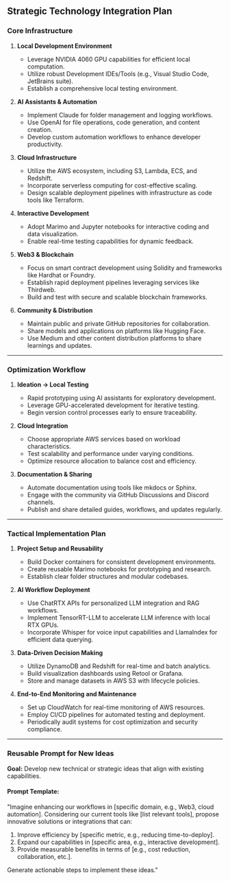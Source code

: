 ## Strategic Technology Integration Plan

### Core Infrastructure

1. **Local Development Environment**
   - Leverage NVIDIA 4060 GPU capabilities for efficient local computation.
   - Utilize robust Development IDEs/Tools (e.g., Visual Studio Code, JetBrains suite).
   - Establish a comprehensive local testing environment.

2. **AI Assistants & Automation**
   - Implement Claude for folder management and logging workflows.
   - Use OpenAI for file operations, code generation, and content creation.
   - Develop custom automation workflows to enhance developer productivity.

3. **Cloud Infrastructure**
   - Utilize the AWS ecosystem, including S3, Lambda, ECS, and Redshift.
   - Incorporate serverless computing for cost-effective scaling.
   - Design scalable deployment pipelines with infrastructure as code tools like Terraform.

4. **Interactive Development**
   - Adopt Marimo and Jupyter notebooks for interactive coding and data visualization.
   - Enable real-time testing capabilities for dynamic feedback.

5. **Web3 & Blockchain**
   - Focus on smart contract development using Solidity and frameworks like Hardhat or Foundry.
   - Establish rapid deployment pipelines leveraging services like Thirdweb.
   - Build and test with secure and scalable blockchain frameworks.

6. **Community & Distribution**
   - Maintain public and private GitHub repositories for collaboration.
   - Share models and applications on platforms like Hugging Face.
   - Use Medium and other content distribution platforms to share learnings and updates.

---

### Optimization Workflow

1. **Ideation → Local Testing**
   - Rapid prototyping using AI assistants for exploratory development.
   - Leverage GPU-accelerated development for iterative testing.
   - Begin version control processes early to ensure traceability.

2. **Cloud Integration**
   - Choose appropriate AWS services based on workload characteristics.
   - Test scalability and performance under varying conditions.
   - Optimize resource allocation to balance cost and efficiency.

3. **Documentation & Sharing**
   - Automate documentation using tools like mkdocs or Sphinx.
   - Engage with the community via GitHub Discussions and Discord channels.
   - Publish and share detailed guides, workflows, and updates regularly.

---

### Tactical Implementation Plan

1. **Project Setup and Reusability**
   - Build Docker containers for consistent development environments.
   - Create reusable Marimo notebooks for prototyping and research.
   - Establish clear folder structures and modular codebases.

2. **AI Workflow Deployment**
   - Use ChatRTX APIs for personalized LLM integration and RAG workflows.
   - Implement TensorRT-LLM to accelerate LLM inference with local RTX GPUs.
   - Incorporate Whisper for voice input capabilities and LlamaIndex for efficient data querying.

3. **Data-Driven Decision Making**
   - Utilize DynamoDB and Redshift for real-time and batch analytics.
   - Build visualization dashboards using Retool or Grafana.
   - Store and manage datasets in AWS S3 with lifecycle policies.

4. **End-to-End Monitoring and Maintenance**
   - Set up CloudWatch for real-time monitoring of AWS resources.
   - Employ CI/CD pipelines for automated testing and deployment.
   - Periodically audit systems for cost optimization and security compliance.

---

### Reusable Prompt for New Ideas

**Goal:** Develop new technical or strategic ideas that align with existing capabilities.

#### Prompt Template:

"Imagine enhancing our workflows in [specific domain, e.g., Web3, cloud automation]. Considering our current tools like [list relevant tools], propose innovative solutions or integrations that can:

1. Improve efficiency by [specific metric, e.g., reducing time-to-deploy].
2. Expand our capabilities in [specific area, e.g., interactive development].
3. Provide measurable benefits in terms of [e.g., cost reduction, collaboration, etc.].

Generate actionable steps to implement these ideas."

